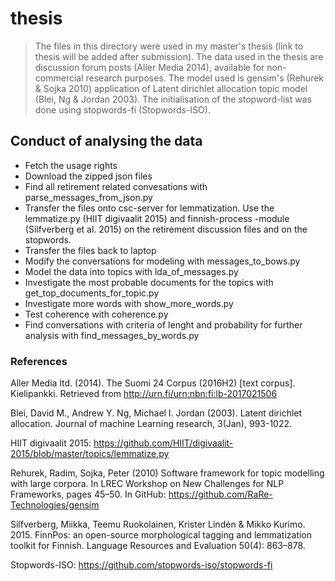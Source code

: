 # thesis 

> The files in this directory were used in my master's thesis (link to thesis will be added after submission). The data used in the thesis are discussion forum posts (Aller Media 2014), available for non-commercial research purposes. The model used is gensim's (Rehurek & Sojka 2010) application of Latent dirichlet allocation topic model (Blei, Ng & Jordan 2003). The initialisation of the stopword-list was done using stopwords-fi (Stopwords-ISO).

## Conduct of analysing the data
* Fetch the usage rights
* Download the zipped json files
* Find all retirement related convesations with parse_messages_from_json.py
* Transfer the files onto csc-server for lemmatization. Use the lemmatize.py (HIIT digivaalit 2015) and finnish-process -module (Silfverberg et al. 2015) on the retirement discussion files and on the stopwords.
* Transfer the files back to laptop
* Modify the conversations for modeling with messages_to_bows.py
* Model the data into topics with lda_of_messages.py
* Investigate the most probable documents for the topics with get_top_documents_for_topic.py
* Investigate more words with show_more_words.py
* Test coherence with coherence.py
* Find conversations with criteria of lenght and probability for further analysis with find_messages_by_words.py

### References
Aller Media ltd. (2014). The Suomi 24 Corpus (2016H2) [text corpus]. Kielipankki. Retrieved from http://urn.fi/urn:nbn:fi:lb-2017021506

Blei, David M., Andrew Y. Ng, Michael I. Jordan (2003). Latent dirichlet allocation. Journal of machine Learning research, 3(Jan), 993-1022.

HIIT digivaalit 2015: https://github.com/HIIT/digivaalit-2015/blob/master/topics/lemmatize.py

Rehurek, Radim, Sojka, Peter (2010) Software framework for topic modelling with large corpora. In LREC Workshop on New Challenges for NLP Frameworks, pages 45–50. In GitHub: https://github.com/RaRe-Technologies/gensim

Silfverberg, Miikka, Teemu Ruokolainen, Krister Lindén & Mikko Kurimo. 2015. FinnPos: an open-source morphological tagging and lemmatization toolkit for Finnish. Language Resources and Evaluation 50(4): 863–878.

Stopwords-ISO: https://github.com/stopwords-iso/stopwords-fi
